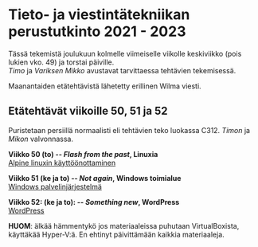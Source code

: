 # Tieto- ja viestintätekniikan perustutkinto 2021 - 2023  

Tässä tekemistä joulukuun kolmelle viimeiselle viikolle keskiviikko (pois lukien vko. 49) ja torstai päiville.  
*Timo* ja *Variksen Mikko* avustavat tarvittaessa tehtävien tekemisessä. 

Maanantaiden etätehtävistä lähetetty erillinen Wilma viesti.  

## Etätehtävät viikoille 50, 51 ja 52  

Puristetaan persiillä normaalisti eli tehtävien teko luokassa C312. *Timon* ja *Mikon* valvonnassa.  

**Viikko 50 (to) -- *Flash from the past*, Linuxia**       
[Alpine linuxin käyttöönottaminen](https://docs.google.com/document/d/1QPfA51V5kP8qNOOa-pCyENvB5rcz0s1VXimgbPAwvWs/edit?usp=sharing)    

**Viikko 51 (ke ja to) --  *Not again*, Windows toimialue**    
[Windows palvelinjärjestelmä](https://docs.google.com/document/d/1kKu6tAWiPSjHrZU_fhlexltQf6fl9vUDuee8r0JdIW4/edit?usp=sharing)

**Viikko 52: (ke ja to): --  *Something new*, WordPress**  
[WordPress](https://docs.google.com/document/d/1Ek376JzUAHlebna3h6Vg38AIMy-9ktN2yR2aBjmkcS8/edit?usp=sharing)  

**HUOM**: älkää hämmentykö jos materiaaleissa puhutaan VirtualBoxista, käyttäkää Hyper-V:ä. En ehtinyt päivittämään kaikkia materiaaleja.  

